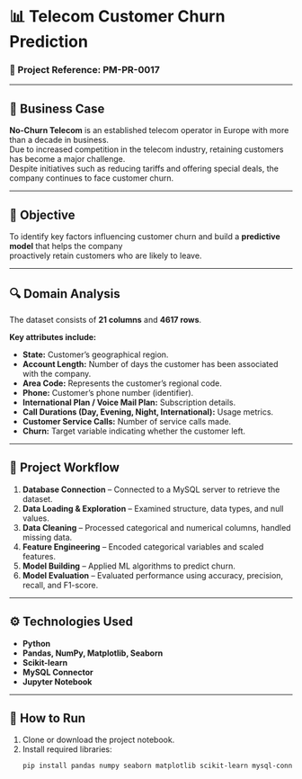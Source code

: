 # 📊 Telecom Customer Churn Prediction

### 🧾 Project Reference: PM-PR-0017

---

## 🏢 Business Case

**No-Churn Telecom** is an established telecom operator in Europe with more than a decade in business.  
Due to increased competition in the telecom industry, retaining customers has become a major challenge.  
Despite initiatives such as reducing tariffs and offering special deals, the company continues to face customer churn.

---

## 🎯 Objective

To identify key factors influencing customer churn and build a **predictive model** that helps the company  
proactively retain customers who are likely to leave.

---

## 🔍 Domain Analysis

The dataset consists of **21 columns** and **4617 rows**.  

**Key attributes include:**
- **State:** Customer’s geographical region.  
- **Account Length:** Number of days the customer has been associated with the company.  
- **Area Code:** Represents the customer’s regional code.  
- **Phone:** Customer’s phone number (identifier).  
- **International Plan / Voice Mail Plan:** Subscription details.  
- **Call Durations (Day, Evening, Night, International):** Usage metrics.  
- **Customer Service Calls:** Number of service calls made.  
- **Churn:** Target variable indicating whether the customer left.

---

## 🧠 Project Workflow

1. **Database Connection** – Connected to a MySQL server to retrieve the dataset.  
2. **Data Loading & Exploration** – Examined structure, data types, and null values.  
3. **Data Cleaning** – Processed categorical and numerical columns, handled missing data.  
4. **Feature Engineering** – Encoded categorical variables and scaled features.  
5. **Model Building** – Applied ML algorithms to predict churn.  
6. **Model Evaluation** – Evaluated performance using accuracy, precision, recall, and F1-score.

---

## ⚙️ Technologies Used

- **Python**  
- **Pandas, NumPy, Matplotlib, Seaborn**  
- **Scikit-learn**  
- **MySQL Connector**  
- **Jupyter Notebook**

---

## 🚀 How to Run

1. Clone or download the project notebook.  
2. Install required libraries:
   ```bash
   pip install pandas numpy seaborn matplotlib scikit-learn mysql-connector-python
